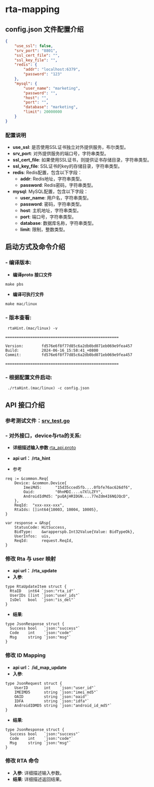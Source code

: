 
# rta-mapping

## config.json 文件配置介绍

```json
{
    "use_ssl": false, 
    "srv_port": "8801",
    "ssl_cert_file": "", 
    "ssl_key_file": "",
    "redis": { 
        "addr": "localhost:6379",
        "password": "123"
    },
    "mysql": {
        "user_name": "marketing",
        "password": "",
        "host": "",
        "port": "",
        "database": "marketing",
        "limit": 20000000
    }
}
```

### 配置说明

- **use_ssl**: 是否使用SSL证书独立对外提供服务，布尔类型。
- **srv_port**: 对外提供服务的端口号，字符串类型。
- **ssl_cert_file**: 如果使用SSL证书，则提供证书存储目录，字符串类型。
- **ssl_key_file**: SSL证书的key的存储目录，字符串类型。
- **redis**: Redis配置，包含以下字段：
    - **addr**: Redis地址，字符串类型。
    - **password**: Redis密码，字符串类型。
- **mysql**: MySQL配置，包含以下字段：
    - **user_name**: 用户名，字符串类型。
    - **password**: 密码，字符串类型。
    - **host**: 主机地址，字符串类型。
    - **port**: 端口号，字符串类型。
    - **database**: 数据库名称，字符串类型。
    - **limit**: 限制，整数类型。



## 启动方式及命令介绍
### - **编译版本**:
- **编译proto 接口文件**
```
make pbs
```
- **编译可执行文件**
```
make mac/linux
```

### - **版本查看**:   
```
 rtaHint.(mac/linux) -v

==================================================

Version:        fd576e6f8f77d85c6a2db0bd071eb069e9fea457
Build:          2024-06-16_15:58:41_+0800
Commit:         fd576e6f8f77d85c6a2db0bd071eb069e9fea457

==================================================
```

### - **根据配置文件启动**:

```
 ./rtaHint.(mac/linux) -c config.json
```
## API 接口介绍
### 参考测试文件：[srv_test.go](srv_test.go)
### - **对外接口，device与rta的关系**:
- **详细描述输入参数**
[rta_api.proto](common/rta_api.proto)

 - **api url： /rta_hint**
 - 参考
```
req := &common.Req{
    Device: &common.Device{
        ImeiMd5:      "15d35cced5fb....0fbfe76ac626df6",
        Oaid:         "0hnMDI....u7XlLZFY",
        AndroidIdMd5: "puQAjHRIDGN....77eZdm4I6NQJQcD",
    },
    ReqId:  "xxx-xxx-xxx",
    RtaIds: []int64{10003, 10004, 10005},
}
	
var response = &Rsp{
    StatusCode: HitSuccess,
    BidType:    &wrapperspb.Int32Value{Value: BidTypeOk},
    UserInfos:  uis,
    ReqId:      request.ReqId,
}
```

### 修改 Rta 与 user 映射
- **api url： /rta_update**
- **入参**:

```
type RtaUpdateItem struct {
  RtaID   int64 `json:"rta_id"`
  UserIDs []int `json:"user_ids"`
  IsDel   bool  `json:"is_del"`
}
```

- **结果**:

```
type JsonResponse struct {
  Success bool   `json:"success"`
  Code    int    `json:"code"`
  Msg     string `json:"msg"`
}
```
### 修改 ID Mapping

- **api url： /id_map_update**
- **入参**:

```
type JsonRequest struct {
	UserID       int    `json:"user_id"`
	IMEIMD5      string `json:"imei_md5"`
	OAID         string `json:"oaid"`
	IDFA         string `json:"idfa"`
	AndroidIDMD5 string `json:"android_id_md5"`
}
```

- **结果**:

```
type JsonResponse struct {
  Success bool   `json:"success"`
  Code    int    `json:"code"`
  Msg     string `json:"msg"`
}
```

### 修改 RTA 命令

- **入参**: 详细描述输入参数。
- **结果**: 详细描述返回结果。

